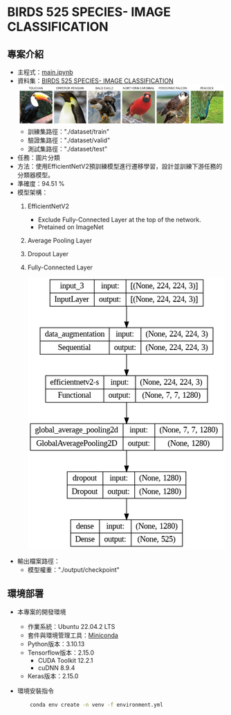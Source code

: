 # BIRDS 525 SPECIES- IMAGE CLASSIFICATION

## 專案介紹
- 主程式：[main.ipynb](main.ipynb)
- 資料集：[BIRDS 525 SPECIES- IMAGE CLASSIFICATION](https://www.kaggle.com/datasets/gpiosenka/100-bird-species)
    ![dataset](img/dataset.png)
    - 訓練集路徑："./dataset/train"
    - 驗證集路徑："./dataset/valid"
    - 測試集路徑："./dataset/test"
- 任務：圖片分類
- 方法：使用EfficientNetV2預訓練模型進行遷移學習，設計並訓練下游任務的分類器模型。
- 準確度：94.51 %
- 模型架構：
    1. EfficientNetV2
        - Exclude Fully-Connected Layer at the top of the network.
        - Pretained on ImageNet
    2. Average Pooling Layer
    3. Dropout Layer
    4. Fully-Connected Layer

        ![model arch](img/model.png)
- 輸出檔案路徑：
    - 模型權重："./output/checkpoint"

## 環境部署

- 本專案的開發環境
    - 作業系統：Ubuntu 22.04.2 LTS
    - 套件與環境管理工具：[Miniconda](https://docs.conda.io/projects/miniconda/en/latest/)
    - Python版本：3.10.13
    - Tensorflow版本：2.15.0
        - CUDA Toolkit 12.2.1
        - cuDNN 8.9.4
    - Keras版本：2.15.0

- 環境安裝指令

    ```sh
        conda env create -n venv -f environment.yml 
    ```